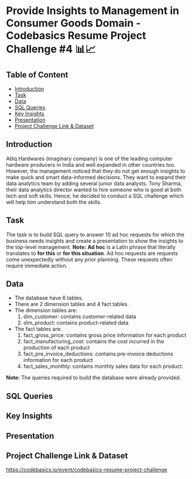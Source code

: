 # Provide Insights to Management in Consumer Goods Domain - Codebasics Resume Project Challenge #4 📊📈

## Table of Content
* [Introduction]()
* [Task]()
* [Data]()
* [SQL Queries]()
* [Key Insights]()
* [Presentation]()
* [Project Challenge Link & Dataset](#project-challenge-link--dataset)

## Introduction

Atliq Hardwares (imaginary company) is one of the leading computer hardware producers in India and well expanded in other countries too.
However, the management noticed that they do not get enough insights to make quick and smart data-informed decisions. They want to expand their data analytics team by adding several junior data analysts. Tony Sharma, their data analytics director wanted to hire someone who is good at both tech and soft skills. Hence, he decided to conduct a SQL challenge which will help him understand both the skills.

## Task
The task is to build SQL query to answer 10 ad hoc requests for which the business needs insights and create a presentation to show the insights to the top-level management.
**Note:** **Ad hoc** is a Latin phrase that literally translates to **for this** or **for this situation**. Ad hoc requests are requests come unexpectedly without any prior planning. These requests often require immediate action.

## Data

* The database have 6 tables.
* There are 2 dimension tables and 4 fact tables.
* The dimension tables are:
  1. dim_customer: contains customer-related data
  2. dim_product: contains product-related data
* The fact tables are:
  1. fact_gross_price: contains gross price information for each product
  2. fact_manufacturing_cost: contains the cost incurred in the production of each product
  3. fact_pre_invoice_deductions: contains pre-invoice deductions information for each product
  4. fact_sales_monthly: contains monthly sales data for each product.

**Note:** The queries required to build the database were already provided.

## SQL Queries
## Key Insights
## Presentation

## Project Challenge Link & Dataset
https://codebasics.io/event/codebasics-resume-project-challenge
